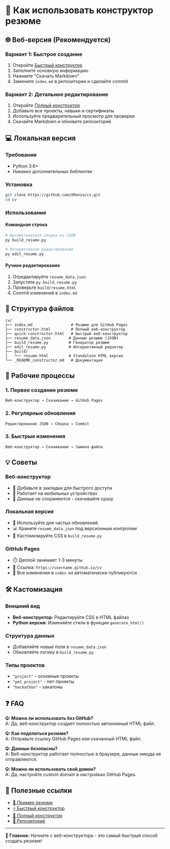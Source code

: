 # 🚀 Как использовать конструктор резюме

## 🌐 Веб-версия (Рекомендуется)

### Вариант 1: Быстрое создание
1. Откройте [Быстрый конструктор](https://xrenso.github.io/cv/quick-constructor.html)
2. Заполните основную информацию
3. Нажмите "Скачать Markdown" 
4. Замените `index.md` в репозитории и сделайте commit

### Вариант 2: Детальное редактирование  
1. Откройте [Полный конструктор](https://xrenso.github.io/cv/constructor.html)
2. Добавьте все проекты, навыки и сертификаты
3. Используйте предварительный просмотр для проверки
4. Скачайте Markdown и обновите репозиторий

## 💻 Локальная версия

### Требования
- Python 3.6+
- Никаких дополнительных библиотек

### Установка
```bash
git clone https://github.com/XRenso/cv.git
cd cv
```

### Использование

#### Командная строка
```bash
# Автоматическая сборка из JSON
py build_resume.py

# Интерактивное редактирование
py edit_resume.py
```

#### Ручное редактирование
1. Отредактируйте `resume_data.json`
2. Запустите `py build_resume.py`
3. Проверьте `build/resume.html`
4. Commit изменений в `index.md`

## 📁 Структура файлов

```
cv/
├── index.md                 # Резюме для GitHub Pages
├── constructor.html         # Полный веб-конструктор
├── quick-constructor.html   # Быстрый веб-конструктор
├── resume_data.json        # Данные резюме (JSON)
├── build_resume.py         # Генератор резюме
├── edit_resume.py          # Интерактивный редактор
├── build/
│   └── resume.html         # Standalone HTML версия
└── _README_constructor.md   # Документация
```

## 🔄 Рабочие процессы

### 1. Первое создание резюме
```
Веб-конструктор → Скачивание → GitHub Pages
```

### 2. Регулярные обновления
```
Редактирование JSON → Сборка → Commit
```

### 3. Быстрые изменения
```
Веб-конструктор → Скачивание → Замена файла
```

## 💡 Советы

### Веб-конструктор
- 🔖 Добавьте в закладки для быстрого доступа
- 📱 Работает на мобильных устройствах
- 💾 Данные не сохраняются - скачивайте сразу

### Локальная версия
- 🔄 Используйте для частых обновлений
- 📊 Храните `resume_data.json` под версионным контролем
- 🎨 Кастомизируйте CSS в `build_resume.py`

### GitHub Pages
- ⏱️ Деплой занимает 1-3 минуты
- 🔗 Ссылка: `https://username.github.io/cv`
- 📝 Все изменения в `index.md` автоматически публикуются

## 🛠 Кастомизация

### Внешний вид
- **Веб-конструктор:** Редактируйте CSS в HTML файлах
- **Python версия:** Изменяйте стили в функции `generate_html()`

### Структура данных
- Добавляйте новые поля в `resume_data.json`
- Обновляйте логику в `build_resume.py`

### Типы проектов
- `"project"` - основные проекты
- `"pet_project"` - пет-проекты  
- `"hackathon"` - хакатоны

## ❓ FAQ

**Q: Можно ли использовать без GitHub?**  
A: Да, веб-конструктор создает полностью автономный HTML файл.

**Q: Как поделиться резюме?**  
A: Отправьте ссылку GitHub Pages или скачанный HTML файл.

**Q: Данные безопасны?**  
A: Веб-конструктор работает полностью в браузере, данные никуда не отправляются.

**Q: Можно ли использовать свой домен?**  
A: Да, настройте custom domain в настройках GitHub Pages.

## 🔗 Полезные ссылки

- [📄 Пример резюме](https://xrenso.github.io/cv)
- [⚡ Быстрый конструктор](https://xrenso.github.io/cv/quick-constructor.html)  
- [🔧 Полный конструктор](https://xrenso.github.io/cv/constructor.html)
- [📂 Репозиторий](https://github.com/XRenso/cv)

---

🎯 **Главное:** Начните с веб-конструктора - это самый быстрый способ создать резюме!
